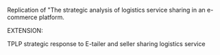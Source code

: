 Replication of "The strategic analysis of logistics service sharing in an e-commerce platform. 

EXTENSION:

TPLP strategic response to E-tailer and seller sharing logistics service
